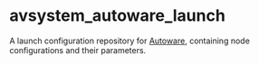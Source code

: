 # avsystem_autoware_launch

A launch configuration repository for [Autoware](https://github.com/autowarefoundation/autoware), containing node configurations and their parameters.
